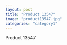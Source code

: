 ```yaml
---
layout: post
title: "Product 13547"
image: "product13547.jpg"
categories: "category1"
---
```

Product 13547
